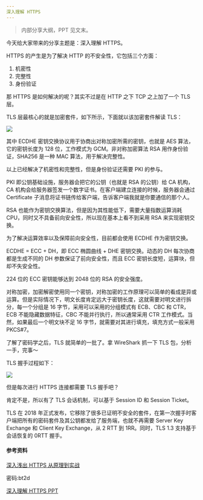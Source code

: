 ```yaml
---
深入理解 HTTPS
---
```


> 内部分享大纲，PPT 见文末。

今天给大家带来的分享主题是：深入理解 HTTPS。

HTTPS 的产生是为了解决 HTTP 的不安全性，它包括三个方面：

1. 机密性
2. 完整性
3. 身份验证

那 HTTPS 是如何解决的呢？其实不过是在 HTTP 之下 TCP 之上加了一个 TLS 层。

TLS 层最核心的就是加密套件，如下所示，下面就以该加密套件解读 TLS：

![](https://i.loli.net/2019/12/25/lXIRgqPwK8AYWa7.png)

其中 ECDHE 密钥交换协议用于协商出对称加密所需的密钥，也就是 AES 算法，它的密钥长度为 128 位，工作模式为 GCM。非对称加密算法 RSA 用作身份验证，SHA256 是一种 MAC 算法，用于解决完整性。

以上已经解决了机密性和完整性，但是身份验证还需要 PKI 的参与。

PKI 即公钥基础设施，服务器会把它的公钥（也就是 RSA 的公钥）给 CA 机构，CA 机构会给服务器签发一个数字证书。在客户端建立连接的时候，服务器会通过 Certificate 子消息将证书链传给客户端，告诉客户端我就是你要通信的那个人。

RSA 也能作为密钥交换算法，但是因为其性能低下，需要大量指数运算消耗 CPU，同时又不具备前向安全性，所以现在基本上看不到采用 RSA 来实现密钥交换。

为了解决运算效率以及保障前向安全性，目前都会使用 ECDHE 作为密钥交换。

ECDHE = ECC + DH，即 ECC 椭圆曲线 + DHE 密钥交换。动态的 DH 每次协商都是生成不同的 DH 参数保证了前向安全性，而且 ECC 密钥长度短，运算块，但却不失安全性。

224 位的 ECC 密钥能够达到 2048 位的 RSA 的安全强度。

对称加密，加密解密使用同一个密钥，对称加密的工作原理可以简单的看成是异或运算。但是实际情况下，明文长度肯定远大于密钥长度，这就需要对明文进行拆分，每一个分组是 16 字节，采用可以采用的分组模式有 ECB、CBC 和 CTR，ECB 不能隐藏数据特征，CBC 不能并行执行，所以通常采用 CTR 工作模式。当然，如果最后一个明文块不足 16 字节，就需要对其进行填充，填充方式一般采用 PKCS#7。

了解了密码学之后，TLS 就简单的一批了。拿 WireShark 抓一下 TLS 包，分析一手，完事～

TLS 握手过程如下：

![](https://i.loli.net/2019/12/25/zIEy8hkwqCPWAJj.png)

但是每次进行 HTTPS 连接都需要 TLS 握手吧？

肯定不是，所以有了 TLS 会话机制，可以基于 Session ID 和 Session Ticket。

TLS 在 2018 年正式发布，它移除了很多已证明不安全的套件，在第一次握手时客户端把所有的密码套件及其公钥都发给了服务端，也就不再需要 Server Key Exchange 和 Client Key Exchange，从 2 RTT 到 1RR。同时，TLS 1.3 支持基于会话恢复的 0RTT 握手。

#### 参考资料

[深入浅出 HTTPS 从原理到实战](https://pan.baidu.com/s/1oFsmzXPW5EQX3wfTvg_Y9w)

密码:bt2d

[深入理解 HTTPS PPT](https://github.com/Omooo/Android-Notes/tree/master/PPT/%E6%B7%B1%E5%85%A5%E7%90%86%E8%A7%A3%20HTTPS)